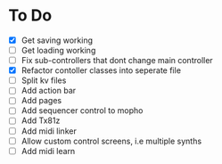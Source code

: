 
# To Do

- [x] Get saving working
- [ ] Get loading working
- [ ] Fix sub-controllers that dont change main controller
- [x] Refactor contoller classes into seperate file
- [ ] Split kv files
- [ ] Add action bar
- [ ] Add pages
- [ ] Add sequencer control to mopho
- [ ] Add Tx81z
- [ ] Add midi linker
- [ ] Allow custom control screens, i.e multiple synths
- [ ] Add midi learn

